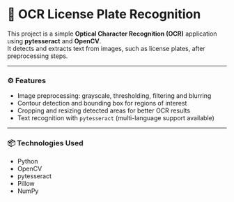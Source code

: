 # 📖 OCR License Plate Recognition  

This project is a simple **Optical Character Recognition (OCR)** application using **pytesseract** and **OpenCV**.  
It detects and extracts text from images, such as license plates, after preprocessing steps.  

---

<h3>⚙️ Features</h3>

- Image preprocessing: grayscale, thresholding, filtering and blurring  
- Contour detection and bounding box for regions of interest  
- Cropping and resizing detected areas for better OCR results  
- Text recognition with `pytesseract` (multi-language support available)  

---

<h3>📦 Technologies Used</h3>

- Python  
- OpenCV  
- pytesseract  
- Pillow  
- NumPy  
